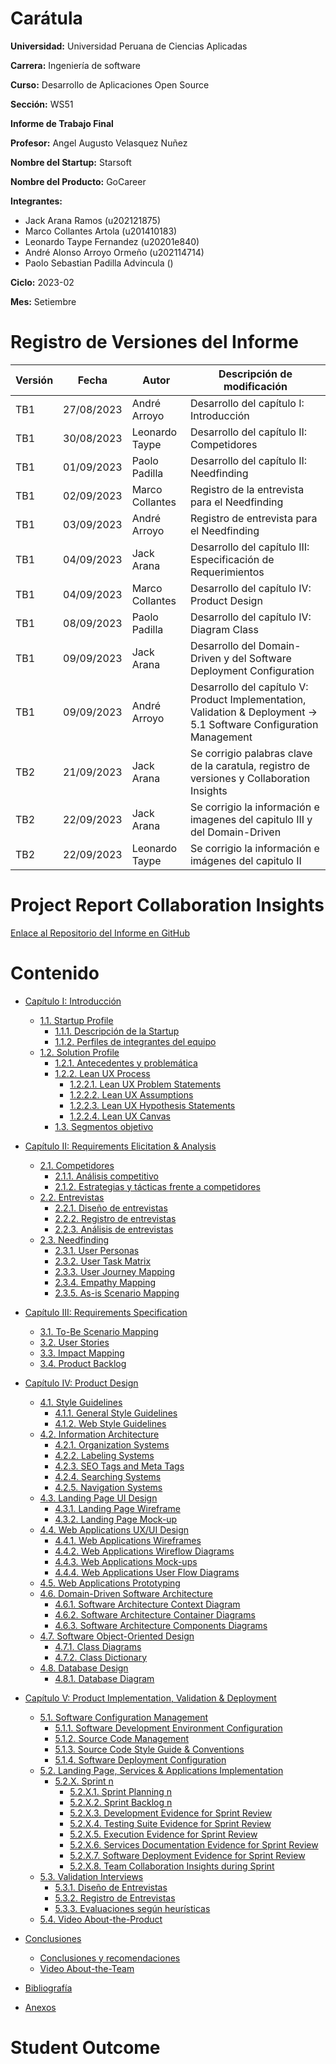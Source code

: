 # Carátula

**Universidad:** Universidad Peruana de Ciencias Aplicadas

**Carrera:** Ingeniería de software

**Curso:** Desarrollo de Aplicaciones Open Source

**Sección:** WS51

**Informe de Trabajo Final**

**Profesor:** Angel Augusto Velasquez Nuñez

**Nombre del Startup:** Starsoft

**Nombre del Producto:** GoCareer

**Integrantes:**

- Jack Arana Ramos (u202121875)
- Marco Collantes Artola (u201410183)
- Leonardo Taype Fernandez (u20201e840)
- André Alonso Arroyo Ormeño (u202114714)
- Paolo Sebastian Padilla Advincula ()

**Ciclo:** 2023-02

**Mes:** Setiembre

# Registro de Versiones del Informe

| Versión | Fecha      | Autor           | Descripción de modificación                                                                                         |
|---------|------------|-----------------|---------------------------------------------------------------------------------------------------------------------|
| TB1     | 27/08/2023 | André Arroyo    | Desarrollo del capítulo I: Introducción                                                                             |
| TB1     | 30/08/2023 | Leonardo Taype  | Desarrollo del capítulo II: Competidores                                                                            |
| TB1     | 01/09/2023 | Paolo Padilla   | Desarrollo del capítulo II: Needfinding                                                                             |
| TB1     | 02/09/2023 | Marco Collantes | Registro de la entrevista para el Needfinding                                                                       |
| TB1     | 03/09/2023 | André Arroyo    | Registro de entrevista para el Needfinding                                                                          |
| TB1     | 04/09/2023 | Jack Arana      | Desarrollo del capítulo III: Especificación de Requerimientos                                                       |
| TB1     | 04/09/2023 | Marco Collantes | Desarrollo del capítulo IV: Product Design                                                                          |
| TB1     | 08/09/2023 | Paolo Padilla   | Desarrollo del capítulo IV: Diagram Class                                                                           |
| TB1     | 09/09/2023 | Jack Arana      | Desarrollo del Domain-Driven y del Software Deployment Configuration                                                |
| TB1     | 09/09/2023 | André Arroyo    | Desarrollo del capítulo V: Product Implementation, Validation & Deployment -> 5.1 Software Configuration Management |
| TB2     | 21/09/2023 | Jack Arana      | Se corrigio palabras clave de la caratula, registro de versiones y Collaboration Insights                           |
| TB2     | 22/09/2023 | Jack Arana      | Se corrigio la información e imagenes del capitulo III y del Domain-Driven                                          |
| TB2     | 22/09/2023 | Leonardo Taype  | Se corrigio la información e imágenes del capitulo II                                                               |

# Project Report Collaboration Insights

[Enlace al Repositorio del Informe en GitHub](https://github.com/orgs/StarsoftOrg/repositories)

# Contenido

- [Capítulo I: Introducción]()
    - [1.1. Startup Profile]()
        - [1.1.1. Descripción de la Startup]()
        - [1.1.2. Perfiles de integrantes del equipo]()
    - [1.2. Solution Profile]()
        - [1.2.1. Antecedentes y problemática]()
        - [1.2.2. Lean UX Process]()
            - [1.2.2.1. Lean UX Problem Statements]()
            - [1.2.2.2. Lean UX Assumptions]()
            - [1.2.2.3. Lean UX Hypothesis Statements]()
            - [1.2.2.4. Lean UX Canvas]()
        - [1.3. Segmentos objetivo]()

- [Capítulo II: Requirements Elicitation & Analysis]()
    - [2.1. Competidores]()
        - [2.1.1. Análisis competitivo]()
        - [2.1.2. Estrategias y tácticas frente a competidores]()
    - [2.2. Entrevistas]()
        - [2.2.1. Diseño de entrevistas]()
        - [2.2.2. Registro de entrevistas]()
        - [2.2.3. Análisis de entrevistas]()
    - [2.3. Needfinding]()
        - [2.3.1. User Personas]()
        - [2.3.2. User Task Matrix]()
        - [2.3.3. User Journey Mapping]()
        - [2.3.4. Empathy Mapping]()
        - [2.3.5. As-is Scenario Mapping]()

- [Capítulo III: Requirements Specification]()
    - [3.1. To-Be Scenario Mapping]()
    - [3.2. User Stories]()
    - [3.3. Impact Mapping]()
    - [3.4. Product Backlog]()

- [Capítulo IV: Product Design]()
    - [4.1. Style Guidelines]()
        - [4.1.1. General Style Guidelines]()
        - [4.1.2. Web Style Guidelines]()
    - [4.2. Information Architecture]()
        - [4.2.1. Organization Systems]()
        - [4.2.2. Labeling Systems]()
        - [4.2.3. SEO Tags and Meta Tags]()
        - [4.2.4. Searching Systems]()
        - [4.2.5. Navigation Systems]()
    - [4.3. Landing Page UI Design]()
        - [4.3.1. Landing Page Wireframe]()
        - [4.3.2. Landing Page Mock-up]()
    - [4.4. Web Applications UX/UI Design]()
        - [4.4.1. Web Applications Wireframes]()
        - [4.4.2. Web Applications Wireflow Diagrams]()
        - [4.4.3. Web Applications Mock-ups]()
        - [4.4.4. Web Applications User Flow Diagrams]()
    - [4.5. Web Applications Prototyping]()
    - [4.6. Domain-Driven Software Architecture]()
        - [4.6.1. Software Architecture Context Diagram]()
        - [4.6.2. Software Architecture Container Diagrams]()
        - [4.6.3. Software Architecture Components Diagrams]()
    - [4.7. Software Object-Oriented Design]()
        - [4.7.1. Class Diagrams]()
        - [4.7.2. Class Dictionary]()
    - [4.8. Database Design]()
        - [4.8.1. Database Diagram]()

- [Capítulo V: Product Implementation, Validation & Deployment]()
    - [5.1. Software Configuration Management]()
        - [5.1.1. Software Development Environment Configuration]()
        - [5.1.2. Source Code Management]()
        - [5.1.3. Source Code Style Guide & Conventions]()
        - [5.1.4. Software Deployment Configuration]()
    - [5.2. Landing Page, Services & Applications Implementation]()
        - [5.2.X. Sprint n]()
            - [5.2.X.1. Sprint Planning n]()
            - [5.2.X.2. Sprint Backlog n]()
            - [5.2.X.3. Development Evidence for Sprint Review]()
            - [5.2.X.4. Testing Suite Evidence for Sprint Review]()
            - [5.2.X.5. Execution Evidence for Sprint Review]()
            - [5.2.X.6. Services Documentation Evidence for Sprint Review]()
            - [5.2.X.7. Software Deployment Evidence for Sprint Review]()
            - [5.2.X.8. Team Collaboration Insights during Sprint]()
    - [5.3. Validation Interviews]()
        - [5.3.1. Diseño de Entrevistas]()
        - [5.3.2. Registro de Entrevistas]()
        - [5.3.3. Evaluaciones según heurísticas]()
    - [5.4. Video About-the-Product]()

- [Conclusiones]()
    - [Conclusiones y recomendaciones]()
    - [Video About-the-Team]()

- [Bibliografía]()
- [Anexos]()

# Student Outcome
